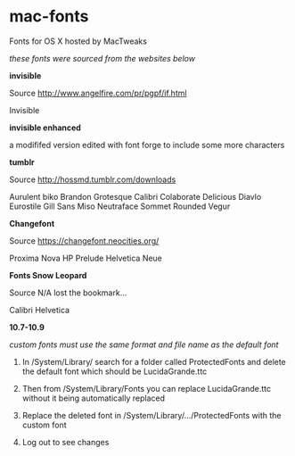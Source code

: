 # mac-fonts
Fonts for OS X hosted by MacTweaks


*these fonts were sourced from the websites below*

**invisible**

Source
http://www.angelfire.com/pr/pgpf/if.html

Invisible

**invisible enhanced**

a modififed version edited with font forge to include some more characters

**tumblr**

Source
http://hossmd.tumblr.com/downloads

Aurulent
biko
Brandon Grotesque
Calibri
Colaborate
Delicious
Diavlo
Eurostile
Gill Sans
Miso
Neutraface
Sommet Rounded
Vegur

**Changefont**

Source 
https://changefont.neocities.org/

Proxima Nova
HP Prelude
Helvetica Neue

**Fonts Snow Leopard**

Source
N/A lost the bookmark...

Calibri
Helvetica

**10.7-10.9**

*custom fonts must use the same format and file name as the default font*

1. In /System/Library/ search for a folder called ProtectedFonts and delete the default font which should be LucidaGrande.ttc

2. Then from /System/Library/Fonts you can replace LucidaGrande.ttc without it being automatically replaced

3. Replace the deleted font in /System/Library/.../ProtectedFonts with the custom font

4. Log out to see changes
